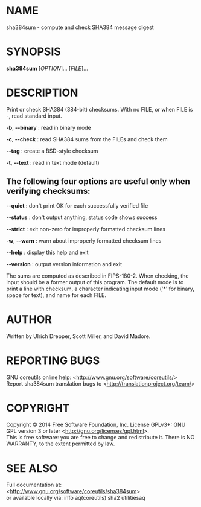 NAME
====

sha384sum - compute and check SHA384 message digest

SYNOPSIS
========

**sha384sum** [*OPTION*]... [*FILE*]...

DESCRIPTION
===========

Print or check SHA384 (384-bit) checksums. With no FILE, or when FILE is -, read standard input.

**-b**, **--binary**
:   read in binary mode

**-c**, **--check**
:   read SHA384 sums from the FILEs and check them

**--tag**
:   create a BSD-style checksum

**-t**, **--text**
:   read in text mode (default)

The following four options are useful only when verifying checksums:
--------------------------------------------------------------------

**--quiet**
:   don't print OK for each successfully verified file

**--status**
:   don't output anything, status code shows success

**--strict**
:   exit non-zero for improperly formatted checksum lines

**-w**, **--warn**
:   warn about improperly formatted checksum lines

**--help**
:   display this help and exit

**--version**
:   output version information and exit

The sums are computed as described in FIPS-180-2. When checking, the input should be a former output of this program. The default mode is to print a line with checksum, a character indicating input mode ('\*' for binary, space for text), and name for each FILE.

AUTHOR
======

Written by Ulrich Drepper, Scott Miller, and David Madore.

REPORTING BUGS
==============

GNU coreutils online help: \<<http://www.gnu.org/software/coreutils/>\>\
 Report sha384sum translation bugs to \<<http://translationproject.org/team/>\>

COPYRIGHT
=========

Copyright © 2014 Free Software Foundation, Inc. License GPLv3+: GNU GPL version 3 or later \<<http://gnu.org/licenses/gpl.html>\>.\
 This is free software: you are free to change and redistribute it. There is NO WARRANTY, to the extent permitted by law.

SEE ALSO
========

Full documentation at: \<<http://www.gnu.org/software/coreutils/sha384sum>\>\
 or available locally via: info aq(coreutils) sha2 utilitiesaq
